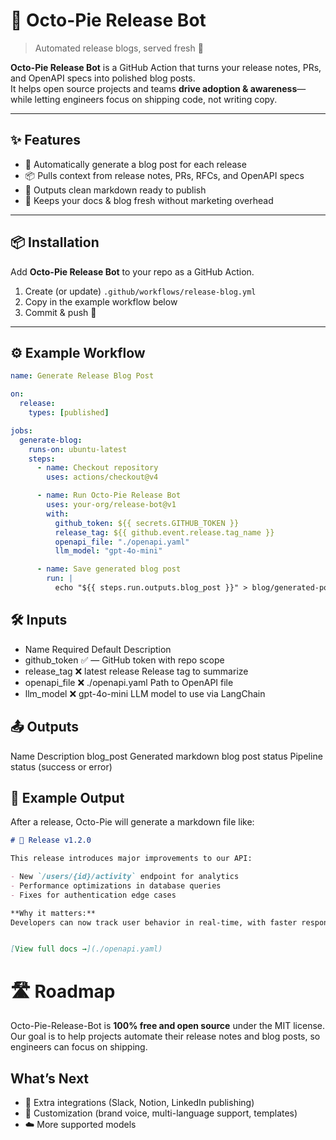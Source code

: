# 🐙 Octo-Pie Release Bot

> Automated release blogs, served fresh 🍰

**Octo-Pie Release Bot** is a GitHub Action that turns your release notes, PRs, and OpenAPI specs into polished blog posts.  
It helps open source projects and teams **drive adoption & awareness**—while letting engineers focus on shipping code, not writing copy.

---

## ✨ Features
- 🔖 Automatically generate a blog post for each release
- 📦 Pulls context from release notes, PRs, RFCs, and OpenAPI specs
- 📝 Outputs clean markdown ready to publish
- 🚀 Keeps your docs & blog fresh without marketing overhead

---

## 📦 Installation

Add **Octo-Pie Release Bot** to your repo as a GitHub Action.

1. Create (or update) `.github/workflows/release-blog.yml`
2. Copy in the example workflow below
3. Commit & push 🚀

---

## ⚙️ Example Workflow

```yaml
name: Generate Release Blog Post

on:
  release:
    types: [published]

jobs:
  generate-blog:
    runs-on: ubuntu-latest
    steps:
      - name: Checkout repository
        uses: actions/checkout@v4

      - name: Run Octo-Pie Release Bot
        uses: your-org/release-bot@v1
        with:
          github_token: ${{ secrets.GITHUB_TOKEN }}
          release_tag: ${{ github.event.release.tag_name }}
          openapi_file: "./openapi.yaml"
          llm_model: "gpt-4o-mini"

      - name: Save generated blog post
        run: |
          echo "${{ steps.run.outputs.blog_post }}" > blog/generated-post.md
```

## 🛠 Inputs
* Name	Required	Default	Description
* github_token	✅	—	GitHub token with repo scope
* release_tag	❌	latest release	Release tag to summarize
* openapi_file	❌	./openapi.yaml	Path to OpenAPI file
* llm_model	❌	gpt-4o-mini	LLM model to use via LangChain

## 📤 Outputs
Name	Description
blog_post	Generated markdown blog post
status	Pipeline status (success or error)

## 🍰 Example Output
After a release, Octo-Pie will generate a markdown file like:

```markdown
# 🚀 Release v1.2.0

This release introduces major improvements to our API:

- New `/users/{id}/activity` endpoint for analytics  
- Performance optimizations in database queries  
- Fixes for authentication edge cases  

**Why it matters:**  
Developers can now track user behavior in real-time, with faster responses and improved reliability.


[View full docs →](./openapi.yaml)
```

# 🛣️ Roadmap

Octo-Pie-Release-Bot is **100% free and open source** under the MIT license.  
Our goal is to help projects automate their release notes and blog posts, so engineers can focus on shipping.

## What’s Next
- 🔌 Extra integrations (Slack, Notion, LinkedIn publishing)
- 🎨 Customization (brand voice, multi-language support, templates)
- ☁️ More supported models
